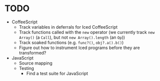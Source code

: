# TODO

* CoffeeScript
    * Track variables in deferrals for Iced CoffeeScript
    * Track functions called with the `new` operator (we currently track `new Array()` (a `Call`), but not `new Array().length` (an `Op`))
    * Track soaked functions (e.g. `func?()`, `obj?.a().b()`)
    * Figure out how to instrument Iced programs before they are transformed?
* JavaScript
    * Source mapping
    * Testing
        * Find a test suite for JavaScript

